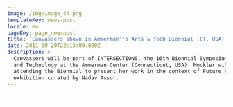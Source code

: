```yaml
---
image: /img/image_44.png
templateKey: news-post
locale: en
pageKey: page_newspost
title: 'Canvassers shown in Ammerman''s Arts & Tech Biennial (CT, USA)'
date: 2011-09-29T22:13:00.000Z
description: >-
  Canvassers will be part of INTERSECTIONS, the 16th Biennial Symposium for Arts
  and Technology at the Ammerman Center (Connecticut, USA). Mockler will be
  attending the Biennial to present her work in the context of Future Perfect
  exhibition curated by Nadav Assor.
---
```

.
